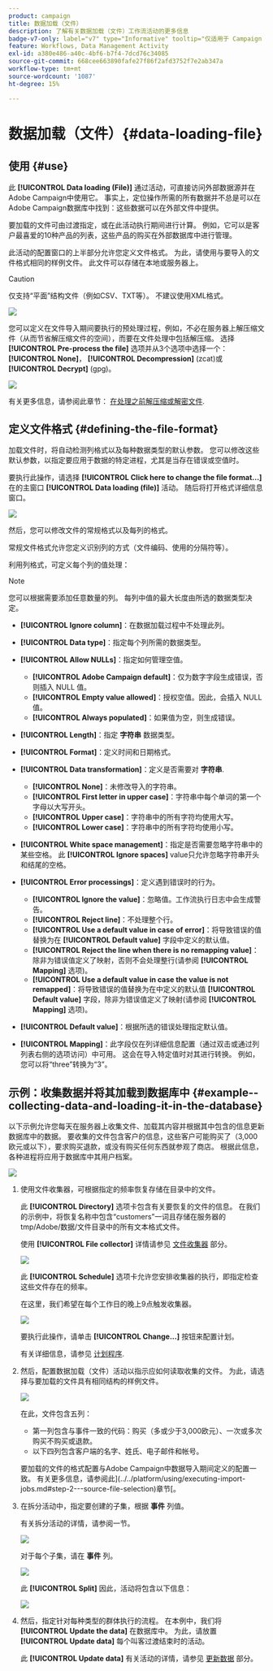 ```yaml
---
product: campaign
title: 数据加载（文件）
description: 了解有关数据加载（文件）工作流活动的更多信息
badge-v7-only: label="v7" type="Informative" tooltip="仅适用于 Campaign Classic v7"
feature: Workflows, Data Management Activity
exl-id: a380e486-a40c-4bf6-b7f4-7dcd76c34085
source-git-commit: 668cee663890fafe27f86f2afd3752f7e2ab347a
workflow-type: tm+mt
source-wordcount: '1087'
ht-degree: 15%

---
```


# 数据加载（文件）{#data-loading-file}



## 使用 {#use}

此 **[!UICONTROL Data loading (File)]** 通过活动，可直接访问外部数据源并在Adobe Campaign中使用它。 事实上，定位操作所需的所有数据并不总是可以在Adobe Campaign数据库中找到：这些数据可以在外部文件中提供。

要加载的文件可由过渡指定，或在此活动执行期间进行计算。 例如，它可以是客户最喜爱的10种产品的列表，这些产品的购买在外部数据库中进行管理。

此活动的配置窗口的上半部分允许您定义文件格式。 为此，请使用与要导入的文件格式相同的样例文件。 此文件可以存储在本地或服务器上。

>[!CAUTION]
>
>仅支持“平面”结构文件（例如CSV、TXT等）。 不建议使用XML格式。

![](assets/s_advuser_wf_etl_file.png)

您可以定义在文件导入期间要执行的预处理过程，例如，不必在服务器上解压缩文件（从而节省解压缩文件的空间），而要在文件处理中包括解压缩。 选择 **[!UICONTROL Pre-process the file]** 选项并从3个选项中选择一个： **[!UICONTROL None]**， **[!UICONTROL Decompression]** (zcat)或 **[!UICONTROL Decrypt]** (gpg)。

![](assets/preprocessing-dataloading.png)

有关更多信息，请参阅此章节： [在处理之前解压缩或解密文件](../../platform/using/unzip-decrypt.md).

## 定义文件格式 {#defining-the-file-format}

加载文件时，将自动检测列格式以及每种数据类型的默认参数。 您可以修改这些默认参数，以指定要应用于数据的特定进程，尤其是当存在错误或空值时。

要执行此操作，请选择 **[!UICONTROL Click here to change the file format...]** 在的主窗口 **[!UICONTROL Data loading (file)]** 活动。 随后将打开格式详细信息窗口。

![](assets/file_loading_columns_format.png)

然后，您可以修改文件的常规格式以及每列的格式。

常规文件格式允许您定义识别列的方式（文件编码、使用的分隔符等）。

利用列格式，可定义每个列的值处理：

>[!NOTE]
>
>您可以根据需要添加任意数量的列。 每列中值的最大长度由所选的数据类型决定。

* **[!UICONTROL Ignore column]**：在数据加载过程中不处理此列。
* **[!UICONTROL Data type]**：指定每个列所需的数据类型。
* **[!UICONTROL Allow NULLs]**：指定如何管理空值。

   * **[!UICONTROL Adobe Campaign default]**：仅为数字字段生成错误，否则插入 NULL 值。
   * **[!UICONTROL Empty value allowed]**：授权空值。因此，会插入 NULL 值。
   * **[!UICONTROL Always populated]**：如果值为空，则生成错误。

* **[!UICONTROL Length]**：指定 **字符串** 数据类型。
* **[!UICONTROL Format]**：定义时间和日期格式。
* **[!UICONTROL Data transformation]**：定义是否需要对 **字符串**.

   * **[!UICONTROL None]**：未修改导入的字符串。
   * **[!UICONTROL First letter in upper case]**：字符串中每个单词的第一个字母以大写开头。
   * **[!UICONTROL Upper case]**：字符串中的所有字符均使用大写。
   * **[!UICONTROL Lower case]**：字符串中的所有字符均使用小写。

* **[!UICONTROL White space management]**：指定是否需要忽略字符串中的某些空格。 此 **[!UICONTROL Ignore spaces]** value只允许忽略字符串开头和结尾的空格。
* **[!UICONTROL Error processings]**：定义遇到错误时的行为。

   * **[!UICONTROL Ignore the value]**：忽略值。工作流执行日志中会生成警告。
   * **[!UICONTROL Reject line]**：不处理整个行。
   * **[!UICONTROL Use a default value in case of error]**：将导致错误的值替换为在 **[!UICONTROL Default value]** 字段中定义的默认值。
   * **[!UICONTROL Reject the line when there is no remapping value]**：除非为错误值定义了映射，否则不会处理整行(请参阅 **[!UICONTROL Mapping]** 选项)。
   * **[!UICONTROL Use a default value in case the value is not remapped]**：将导致错误的值替换为在中定义的默认值 **[!UICONTROL Default value]** 字段，除非为错误值定义了映射(请参阅 **[!UICONTROL Mapping]** 选项)。

* **[!UICONTROL Default value]**：根据所选的错误处理指定默认值。
* **[!UICONTROL Mapping]**：此字段仅在列详细信息配置（通过双击或通过列列表右侧的选项访问）中可用。 这会在导入特定值时对其进行转换。 例如，您可以将“three”转换为“3”。

## 示例：收集数据并将其加载到数据库中 {#example--collecting-data-and-loading-it-in-the-database}

以下示例允许您每天在服务器上收集文件、加载其内容并根据其中包含的信息更新数据库中的数据。 要收集的文件包含客户的信息，这些客户可能购买了（3,000欧元或以下），要求购买退款，或没有购买任何东西就参观了商店。 根据此信息，各种进程将应用于数据库中其用户档案。

![](assets/s_advuser_load_file_sample_0.png)

1. 使用文件收集器，可根据指定的频率恢复存储在目录中的文件。

   此 **[!UICONTROL Directory]** 选项卡包含有关要恢复的文件的信息。 在我们的示例中，将恢复名称中包含“customers”一词且存储在服务器的tmp/Adobe/数据/文件目录中的所有文本格式文件。

   使用 **[!UICONTROL File collector]** 详情请参见 [文件收集器](file-collector.md) 部分。

   ![](assets/s_advuser_load_file_sample_1.png)

   此 **[!UICONTROL Schedule]** 选项卡允许您安排收集器的执行，即指定检查这些文件存在的频率。

   在这里，我们希望在每个工作日的晚上9点触发收集器。

   ![](assets/s_advuser_load_file_sample_2.png)

   要执行此操作，请单击 **[!UICONTROL Change...]** 按钮来配置计划。

   有关详细信息，请参见 [计划程序](scheduler.md).

1. 然后，配置数据加载（文件）活动以指示应如何读取收集的文件。 为此，请选择与要加载的文件具有相同结构的样例文件。

   ![](assets/s_advuser_load_file_sample_3.png)

   在此，文件包含五列：

   * 第一列包含与事件一致的代码：购买（多或少于3,000欧元）、一次或多次购买不购买或退款。
   * 以下四列包含客户端的名字、姓氏、电子邮件和帐号。

   要加载的文件的格式配置与Adobe Campaign中数据导入期间定义的配置一致。 有关更多信息，请参阅此](../../platform/using/executing-import-jobs.md#step-2---source-file-selection)章节[。

1. 在拆分活动中，指定要创建的子集，根据 **事件** 列值。

   有关拆分活动的详情，请参阅一节。

   ![](assets/s_advuser_load_file_sample_4.png)

   对于每个子集，请在 **事件** 列。

   ![](assets/s_advuser_load_file_sample_5.png)

   此 **[!UICONTROL Split]** 因此，活动将包含以下信息：

   ![](assets/s_advuser_load_file_sample_6.png)

1. 然后，指定针对每种类型的群体执行的流程。 在本例中，我们将 **[!UICONTROL Update the data]** 在数据库中。 为此，请放置 **[!UICONTROL Update data]** 每个叫客过渡结束时的活动。

   此 **[!UICONTROL Update data]** 有关活动的详情，请参见 [更新数据](update-data.md) 部分。
